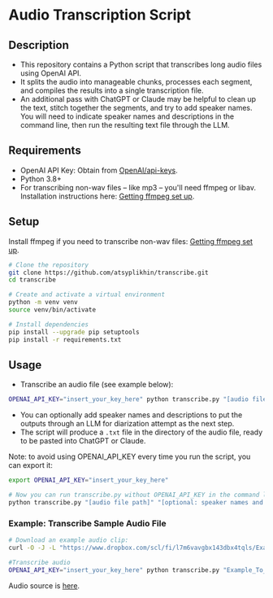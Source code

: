 # Audio Transcription Script

## Description
- This repository contains a Python script that transcribes long audio files using OpenAI API. 
- It splits the audio into manageable chunks, processes each segment, and compiles the results into a single transcription file. 
- An additional pass with ChatGPT or Claude may be helpful to clean up the text, stitch together the segments, and try to add speaker names. You will need to indicate speaker names and descriptions in the command line, then run the resulting text file through the LLM. 

## Requirements
- OpenAI API Key: Obtain from [OpenAI/api-keys](https://platform.openai.com/api-keys).
- Python 3.8+
- For transcribing non-wav files – like mp3 – you'll need ffmpeg or libav. Installation instructions here: [Getting ffmpeg set up](https://github.com/jiaaro/pydub/blob/master/README.markdown#getting-ffmpeg-set-up).

## Setup
Install ffmpeg if you need to transcribe non-wav files: [Getting ffmpeg set up](https://github.com/jiaaro/pydub/blob/master/README.markdown#getting-ffmpeg-set-up).
```bash
# Clone the repository
git clone https://github.com/atsyplikhin/transcribe.git
cd transcribe

# Create and activate a virtual environment
python -m venv venv
source venv/bin/activate

# Install dependencies
pip install --upgrade pip setuptools
pip install -r requirements.txt
```

## Usage
- Transcribe an audio file (see example below): 
```bash
OPENAI_API_KEY="insert_your_key_here" python transcribe.py "[audio file path]" "[optional: speaker names and descriptions - for diarization later]"
```
- You can optionally add speaker names and descriptions to put the outputs through an LLM for diarization attempt as the next step.
- The script will produce a `.txt` file in the directory of the audio file, ready to be pasted into ChatGPT or Claude.

Note: to avoid using OPENAI_API_KEY every time you run the script, you can export it:
```bash
export OPENAI_API_KEY="insert_your_key_here"

# Now you can run transcribe.py without OPENAI_API_KEY in the command line:
python transcribe.py "[audio file path]" "[optional: speaker names and descriptions - for diarization later]"
```


### Example: Transcribe Sample Audio File
```bash
# Download an example audio clip:
curl -O -J -L "https://www.dropbox.com/scl/fi/l7m6vavgbx143dbx4tqls/Example_To_Transcribe.m4a?rlkey=v4nd007gai7l7t6snqlnm65i2&dl=0"

#Transcribe audio
OPENAI_API_KEY="insert_your_key_here" python transcribe.py "Example_To_Transcribe.m4a" "Tom Kelley (interviewer) and Ms. Smith (interviewee)"
```

Audio source is [here](https://youtu.be/yBtMwyQFXwA?si=7tZtPokSDR7JkBGu&t=177).

